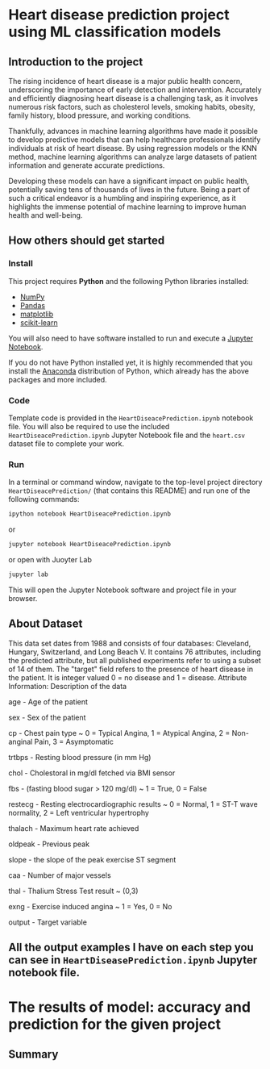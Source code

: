 # Heart disease prediction project using ML classification models
## Introduction to the project 
The rising incidence of heart disease is a major public health concern, underscoring the importance of early detection and intervention. Accurately and efficiently diagnosing heart disease is a challenging task, as it involves numerous risk factors, such as cholesterol levels, smoking habits, obesity, family history, blood pressure, and working conditions.

Thankfully, advances in machine learning algorithms have made it possible to develop predictive models that can help healthcare professionals identify individuals at risk of heart disease. By using regression models or the KNN method, machine learning algorithms can analyze large datasets of patient information and generate accurate predictions.

Developing these models can have a significant impact on public health, potentially saving tens of thousands of lives in the future. Being a part of such a critical endeavor is a humbling and inspiring experience, as it highlights the immense potential of machine learning to improve human health and well-being.
## How others should get started 
### Install

This project requires **Python** and the following Python libraries installed:

- [NumPy](http://www.numpy.org/)
- [Pandas](http://pandas.pydata.org/)
- [matplotlib](http://matplotlib.org/)
- [scikit-learn](http://scikit-learn.org/stable/)

You will also need to have software installed to run and execute a [Jupyter Notebook](http://jupyter.org/install.html).

If you do not have Python installed yet, it is highly recommended that you install the [Anaconda](https://www.anaconda.com/download/) distribution of Python, which already has the above packages and more included. 

### Code

Template code is provided in the `HeartDiseacePrediction.ipynb` notebook file. You will also be required to use the included `HeartDiseacePrediction.ipynb` 
Jupyter Notebook  file and the `heart.csv` dataset file to complete your work.

### Run

In a terminal or command window, navigate to the top-level project directory `HeartDiseacePrediction/` (that contains this README) and run one of the following commands:
```bash
ipython notebook HeartDiseacePrediction.ipynb
```  
or
```bash
jupyter notebook HeartDiseacePrediction.ipynb
```
or open with Juoyter Lab
```bash
jupyter lab
```

This will open the Jupyter Notebook software and project file in your browser.

## About Dataset
This data set dates from 1988 and consists of four databases: Cleveland, Hungary, Switzerland, and Long Beach V. It contains 76 attributes, including the predicted attribute, but all published experiments refer to using a subset of 14 of them. The "target" field refers to the presence of heart disease in the patient. It is integer valued 0 = no disease and 1 = disease.
Attribute Information:
Description of the data

age - Age of the patient

sex - Sex of the patient

cp - Chest pain type ~ 0 = Typical Angina, 1 = Atypical Angina, 2 = Non-anginal Pain, 3 = Asymptomatic

trtbps - Resting blood pressure (in mm Hg)

chol - Cholestoral in mg/dl fetched via BMI sensor

fbs - (fasting blood sugar > 120 mg/dl) ~ 1 = True, 0 = False

restecg - Resting electrocardiographic results ~ 0 = Normal, 1 = ST-T wave normality, 2 = Left ventricular hypertrophy

thalach - Maximum heart rate achieved

oldpeak - Previous peak

slope - the slope of the peak exercise ST segment

caa - Number of major vessels

thal - Thalium Stress Test result ~ (0,3)

exng - Exercise induced angina ~ 1 = Yes, 0 = No

output - Target variable

## All the output examples I have on each step you can see in  `HeartDiseasePrediction.ipynb` Jupyter notebook file.
# The results of model: accuracy and prediction for the given project
## Summary

